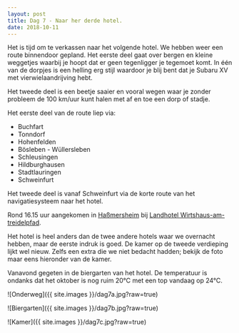 ```yaml
---
layout: post
title: Dag 7 - Naar her derde hotel.
date: 2018-10-11
---
```

Het is tijd om te verkassen naar het volgende hotel. We hebben weer een route binnendoor gepland. Het eerste deel gaat over bergen en kleine weggetjes waarbij je hoopt dat er geen tegenligger je tegemoet komt. In één van de dorpjes is een helling erg stijl waardoor je blij bent dat je Subaru XV met vierwielaandrijving hebt.  

Het tweede deel is een beetje saaier en vooral wegen waar je zonder probleem de 100 km/uur kunt halen met af en toe een dorp of stadje.  

Het eerste deel van de route liep via:
* Buchfart
* Tonndorf
* Hohenfelden
* Bösleben - Wüllersleben
* Schleusingen
* Hildburghausen
* Stadtlauringen
* Schweinfurt

Het tweede deel is vanaf Schweinfurt via de korte route van het navigatiesysteem naar het hotel.  

Rond 16.15 uur aangekomen in [Haßmersheim](https://nl.m.wikipedia.org/wiki/Haßmersheim) bij [Landhotel Wirtshaus-am-treidelpfad](https://www.wirtshaus-am-treidelpfad.de/).  

Het hotel is heel anders dan de twee andere hotels waar we overnacht hebben, maar de eerste indruk is goed. De kamer op de tweede verdieping lijkt wel nieuw. Zelfs een extra die we niet bedacht hadden; bekijk de foto maar eens hieronder van de kamer.  

Vanavond gegeten in de biergarten van het hotel. De temperatuur is ondanks dat het oktober is nog ruim 20°C met een top vandaag op 24°C.

![Onderweg]({{ site.images }}/dag7a.jpg?raw=true)

![Biergarten]({{ site.images }}/dag7b.jpg?raw=true)

![Kamer]({{ site.images }}/dag7c.jpg?raw=true)
